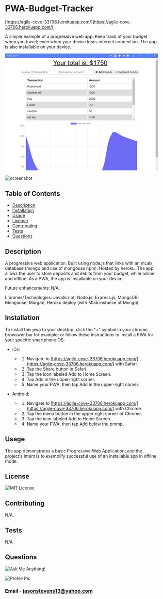 # PWA-Budget-Tracker

[https://agile-cove-33706.herokuapp.com/](https://agile-cove-33706.herokuapp.com/)


A simple example of a progressive web app. Keep track of your budget when you travel; even when your device loses internet connection. The app is also installable on your device.


![screenshot](https://github.com/jasonstevens13/pwa-budget-tracker/blob/master/public/images/screenshot1.JPG)

![screenshot](https://github.com/jasonstevens13/pwa-budget-tracke/blob/master/public/images/screenshot2.JPG)



## Table of Contents
  * [Description](#description)
  * [Installation](#installation)
  * [Usage](#usage)
  * [License](#licesnse)
  * [Contributing](#contributing)
  * [Tests](#tests)
  * [Questions](#questions)
  
  
## Description
  A progressive web application. Built using node.js that links with an mLab database (mongo and use of mongoose npm). Hosted by heroku. The app allows the user to store deposits and debits from your budget, while online and offline. As a PWA, the app is installable on your device. 

  Future enhancements: N/A.

  Libraries/Technologies: JavaScript; Node.js; Express.js; MongoDB; Mongoose; Morgan; Heroku deploy (with Mlab instance of Mongo).
  
## Installation
  To install this pwa to your desktop, click the "+" symbol in your chrome browswer bar for example; or follow these instructions to install a PWA for your specific smartphone OS:

* iOs:

  * 1. Navigate to [https://agile-cove-33706.herokuapp.com/](https://agile-cove-33706.herokuapp.com/) with Safari.

  * 2. Tap the Share button in Safari.

  * 3. Tap the icon labeled Add to Home Screen.

  * 4. Tap Add in the upper-right corner.

  * 5. Name your PWA, then tap Add in the upper-right corner.

* Android:

  * 1. Navigate to [https://agile-cove-33706.herokuapp.com/](https://agile-cove-33706.herokuapp.com/) with Chrome.

  * 2. Tap the menu button in the upper right corner of Chrome.

  * 3. Tap the icon labeled Add to Home Screen.

  * 4. Name your PWA, then tap Add below the promp.


  
## Usage
  The app demonstrates a basic Progressive Web Application; and the project's intent is to exemplify successful use of an installable app in offline mode. 

## License 
  ![MIT License](https://img.shields.io/badge/License-MIT-green)
  
## Contributing
  N/A.
  
## Tests 
  N/A
  
## Questions
  ![Ask Me Anything!](https://img.shields.io/badge/Ask%20me-anything-1abc9c.svg)
  
  ![Profile Pic](https://avatars.githubusercontent.com/jasonstevens13)
  
### Email - jasonstevens13@yahoo.com
  
  
